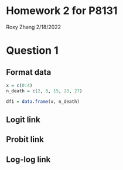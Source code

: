 Homework 2 for P8131
================
Roxy Zhang
2/18/2022

# Question 1

## Format data

``` r
x = c(0:4)
n_death = c(2, 8, 15, 23, 27)

df1 = data.frame(x, n_death)
```

## Logit link

## Probit link

## Log-log link
